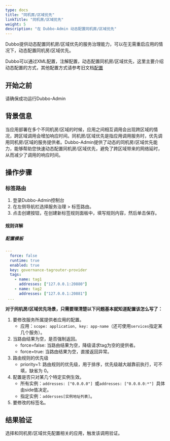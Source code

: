 ```yaml
---
type: docs
title: "同机房/区域优先"
linkTitle: "同机房/区域优先"
weight: 5
description: "在 Dubbo-Admin 动态配置同机房/区域优先"
---
```


Dubbo提供动态配置同机房/区域优先的服务治理能力，可以在无需重启应用的情况下，动态配置同机房/区域优先。

Dubbo可以通过XML配置，注解配置，动态配置同机房/区域优先，这里主要介绍动态配置的方式，其他配置方式请参考旧文档[配置](https://dubbo.apache.org/zh-cn/docsv2.7/user/configuration/)

## 开始之前

请确保成功运行Dubbo-Admin

## 背景信息

当应用部署在多个不同机房/区域的时候，应用之间相互调用会出现跨区域的情况，跨区域调用会增加响应时间。同机房/区域优先是指应用调用服务时，优先调用同机房/区域的服务提供者。Dubbo-Admin提供了动态的同机房/区域优先能力，能够帮助您快速动态配置同机房/区域优先，避免了跨区域带来的网络延时，从而减少了调用的响应时间。


## 操作步骤

### 标签路由

1. 登录Dubbo-Admin控制台
2. 在左侧导航栏选择服务治理 > 标签路由。
3. 点击创建按钮，在创建新标签规则面板中，填写规则内容，然后单击保存。

#### 规则详解

##### 配置模板

```yaml
---
  force: false
  runtime: true
  enabled: true
  key: governance-tagrouter-provider
  tags:
    - name: tag1
      addresses: ["127.0.0.1:20880"]
    - name: tag2
      addresses: ["127.0.0.1:20881"]
 ...
```

**对于同机房/区域优先场景，只需要理清楚以下问题基本就知道配置该怎么写了：**

1. 要修改服务所属提供者应用的配置。
   - 应用：`scope: application, key: app-name`（还可使用`services`指定某几个服务）。
2. 当路由结果为空，是否强制返回。
   - force=false: 当路由结果为空，降级请求tag为空的提供者。
   - force=true: 当路由结果为空，直接返回异常。
3. 路由规则的优先级
   - priority=1: 路由规则的优先级，用于排序，优先级越大越靠前执行，可不填，缺省为 0。
4. 配置是否只对某几个特定实例生效。
   - 所有实例：`addresses: ["0.0.0.0"] `或`addresses: ["0.0.0.0:*"] `具体由side值决定。
   - 指定实例：`addersses[实例地址列表]`。
5. 要修改的标签名。

## 结果验证
选择和同机房/区域优先配置相关的应用，触发该调用验证。
